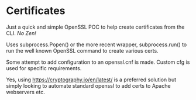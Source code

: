 # Certificates

Just a quick and simple OpenSSL POC to help create certificates from the CLI. *No Zen!*

Uses subprocess.Popen() or the more recent wrapper, subprocess.run() to run the well known OpenSSL command to create various certs.

Some attempt to add configuration to an openssl.cnf is made. Custom cfg is used for specific requirements.

Yes, using https://cryptography.io/en/latest/ is a preferred solution but simply looking to automate standard openssl
to add certs to Apache webservers etc.
